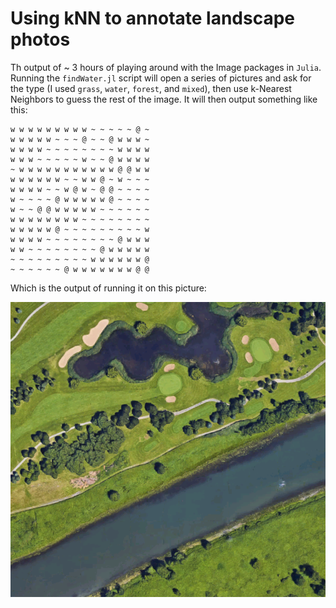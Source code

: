 # Using kNN to annotate landscape photos

Th output of ~ 3 hours of playing around with the Image packages in `Julia`.
Running the `findWater.jl` script will open a series of pictures and ask for the
type (I used `grass`, `water`, `forest`, and `mixed`), then use k-Nearest
Neighbors to guess the rest of the image. It will then output something like
this:

~~~ raw
w w w w w w w w w ~ ~ ~ ~ ~ @ ~
w w w w w ~ ~ ~ @ ~ ~ @ w w w ~
w w w w ~ ~ ~ ~ ~ ~ ~ ~ w w w w
w w w ~ ~ ~ ~ ~ w ~ ~ @ w w w w
~ w w w w w w w w w w w @ @ w w
w w w w w w ~ ~ w w @ ~ w ~ ~ ~
w w w w ~ ~ w @ w ~ @ @ ~ ~ ~ ~
w ~ ~ ~ ~ @ w w w w w @ ~ ~ ~ ~
w ~ ~ @ @ w w w w w ~ ~ ~ ~ ~ ~
w w w w w w w w ~ ~ ~ ~ ~ ~ ~ ~
w w w w w @ ~ ~ ~ ~ ~ ~ ~ ~ ~ w
w w w w ~ ~ ~ ~ ~ ~ ~ ~ @ w w w
w w ~ ~ ~ ~ ~ ~ ~ ~ @ w w w w w
~ ~ ~ ~ ~ ~ ~ ~ ~ w w w w w w @
~ ~ ~ ~ ~ ~ @ w w w w w w w @ @
~~~

Which is the output of running it on this picture:

![img/t1.png](img/t1.png)
